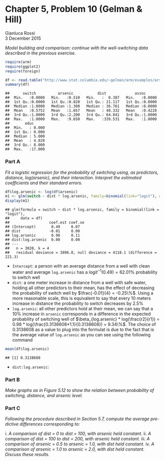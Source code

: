 # Chapter 5, Problem 10 (Gelman & Hill)
Gianluca Rossi  
3 December 2015  

*Model building and comparison: continue with the well-switching data described in the previous exercise.*


```r
require(arm)
require(ggplot2)
require(foreign)
```


```r
df <- read.table("http://www.stat.columbia.edu/~gelman/arm/examples/arsenic/wells.dat")
summary(df)
```

```
##      switch          arsenic           dist             assoc       
##  Min.   :0.0000   Min.   :0.510   Min.   :  0.387   Min.   :0.0000  
##  1st Qu.:0.0000   1st Qu.:0.820   1st Qu.: 21.117   1st Qu.:0.0000  
##  Median :1.0000   Median :1.300   Median : 36.761   Median :0.0000  
##  Mean   :0.5752   Mean   :1.657   Mean   : 48.332   Mean   :0.4228  
##  3rd Qu.:1.0000   3rd Qu.:2.200   3rd Qu.: 64.041   3rd Qu.:1.0000  
##  Max.   :1.0000   Max.   :9.650   Max.   :339.531   Max.   :1.0000  
##       educ       
##  Min.   : 0.000  
##  1st Qu.: 0.000  
##  Median : 5.000  
##  Mean   : 4.828  
##  3rd Qu.: 8.000  
##  Max.   :17.000
```

### Part A

*Fit a logistic regression for the probability of switching using, as predictors, distance, log(arsenic), and their interaction. Interpret the estimated coefficients and their standard errors.*


```r
df$log.arsenic <- log(df$arsenic)
m1 <- glm(switch ~ dist * log.arsenic, family=binomial(link="logit"), data=df)
display(m1)
```

```
## glm(formula = switch ~ dist * log.arsenic, family = binomial(link = "logit"), 
##     data = df)
##                  coef.est coef.se
## (Intercept)       0.49     0.07  
## dist             -0.01     0.00  
## log.arsenic       0.98     0.11  
## dist:log.arsenic  0.00     0.00  
## ---
##   n = 3020, k = 4
##   residual deviance = 3896.8, null deviance = 4118.1 (difference = 221.3)
```

* `Intercept`: a person with an average distance from a well with clean water and average `log.arsenic` has a $logit^{-1}(0.49) = 62.01\%$ probability to switch well
* `dist`: a one meter increase in distance from a well with safe water, holding all other predictors to their mean, has the effect of decreasing the probability of switch well by $\frac{-0.01}{4} = -0.25\%$. Using a more reasonable scale, this is equivalent to say that every 10 meters increase in distance the probability to switch decreases by 2.5%
* `log.arsenic`: all other predictors hold at their mean, we can say that a 10% increase in `arsenic` corresponds  in a difference in the expected probability of switching well of $\beta_{log.arsenic} * log(\frac{r2}{r1}) = 0.98 * log(\frac{0.3138608*1.1}{0.3138608}) = 9.34\%$. The choice of 0.3138608 as a value to plug into the formulat is due to the fact that is the average value of `log.arsenic` as you can see using the following command


```r
mean(df$log.arsenic)
```

```
## [1] 0.3138608
```

* `dist:log.arsenic`: 


### Part B

*Make graphs as in Figure 5.12 to show the relation between probability of switching, distance, and arsenic level.*


### Part C

*Following the procedure described in Section 5.7, compute the average pre- dictive differences corresponding to:*

i. *A comparison of dist = 0 to dist = 100, with arsenic held constant.*
ii. *A comparison of dist = 100 to dist = 200, with arsenic held constant.*
iii. *A comparison of arsenic = 0.5 to arsenic = 1.0, with dist held constant.* 
iv. *A comparison of arsenic = 1.0 to arsenic = 2.0, with dist held constant. Discuss these results.*

